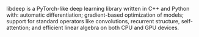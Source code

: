 libdeep is a PyTorch-like deep learning library written in C++ and Python with: automatic differentiation; gradient-based optimization of models; support for standard
operators like convolutions, recurrent structure, self-attention; and efficient linear algebra on both CPU and GPU devices.